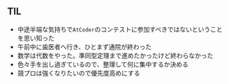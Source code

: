 ## TIL

* 中途半端な気持ちで`AtCoder`のコンテストに参加すべきではないということを思い知った
* 午前中に歯医者へ行き、ひとまず通院が終わった
* 数学は代数をやった。準同型定理まで進めたかったけど終わらなかった
* 色々手を出し過ぎているので、整理して何に集中するか決める
* 競プロは強くなりたいので優先度高めにする